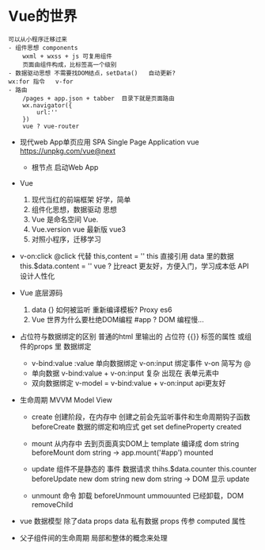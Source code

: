 # Vue的世界
    可以从小程序迁移过来
    - 组件思想 components
        wxml + wxss + js 可复用组件
        页面由组件构成，比标签高一个级别
    - 数据驱动思想 不需要找DOM结点，setData()   自动更新?
    wx:for 指令   v-for
    - 路由
        /pages + app.json + tabber  目录下就是页面路由
        wx.navigator({
            url:''
        })
        vue ? vue-router

- 现代web App单页应用   SPA Single Page Application
    vue  https://unpkg.com/vue@next
    - 根节点 启动Web App

- Vue
    1. 现代当红的前端框架   好学，简单
    2. 组件化思想，数据驱动  思想
    3. Vue 是命名空间
        Vue.
    4. Vue.version vue 最新版 vue3
    5. 对照小程序，迁移学习

- v-on:click    @click 代替
    this,content = '' this 直接引用 data 里的数据
    this.$data.content = ''
    vue ? 比react 更友好，方便入门，学习成本低
    API 设计人性化

- Vue 底层源码
    1. data  {}  如何被监听  重新编译模板? Proxy es6
    2. Vue 世界为什么要杜绝DOM编程 #app ?
        DOM 编程慢...

- 占位符与数据绑定的区别
    普通的html 里输出的 占位符  {{}}
    标签的属性 或组件的props 里  数据绑定
    - v-bind:value     :value  单向数据绑定
      v-on:input  绑定事件      v-on  简写为 @
    - 单向数据
        v-bind:value + v-on:input   复杂 出现在 表单元素中
    - 双向数据绑定
        v-model = v-bind:value + v-on:input
        api更友好

- 生命周期    MVVM
    Model View 
    - create 创建阶段，在内存中
        创建之前会先监听事件和生命周期钩子函数 beforeCreate
        数据的绑定和响应式 get  set defineProperty    created

    - mount 从内存中 去到页面真实DOM上
        template 编译成 dom string beforeMount
        dom string -> app.mount('#app')   mounted
    
    - update 组件不是静态的
        事件
        数据请求
        thihs.$data.counter
        this.counter     beforeUpdate   new dom string
        new dom string -> DOM 显示 update

    - unmount
        命令 卸载 beforeUnmount
        ummouunted 已经卸载，DOM removeChild

- vue 数据模型 除了data   props
    data 私有数据
    props 传参
    computed 属性

- 父子组件间的生命周期
    局部和整体的概念来处理